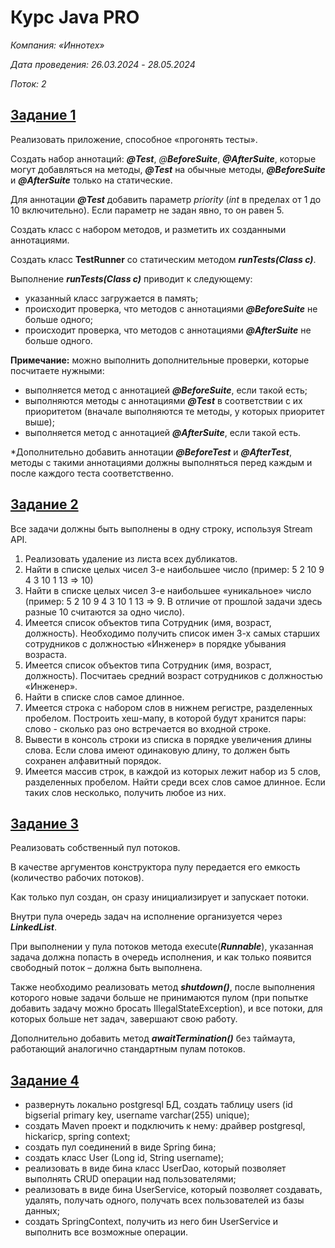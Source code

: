 # Курс Java PRO
_Компания: «Иннотех»_

_Дата проведения: 26.03.2024_ - _28.05.2024_

_Поток: 2_

## [Задание 1](https://github.com/freeomsk/Innotech/tree/master/src/main/java/ru/freeomsk/task1)
Реализовать приложение, способное «прогонять тесты».

Создать набор аннотаций: _**@Test**_, _@**BeforeSuite**_, _**@AfterSuite**_, которые могут добавляться на методы, **_@Test_** на обычные методы, **_@BeforeSuite_** и **_@AfterSuite_** только на статические.

Для аннотации **_@Test_** добавить параметр _priority_ (_int_ в пределах от 1 до 10 включительно). Если параметр не задан явно, то он равен 5.

Создать класс с набором методов, и разметить их созданными аннотациями.

Создать класс **TestRunner** со статическим методом _**runTests(Class c)**_.

Выполнение **_runTests(Class c)_** приводит к следующему:
- указанный класс загружается в память;
- происходит проверка, что методов с аннотациями **_@BeforeSuite_** не больше одного;
- происходит проверка, что методов с аннотациями **_@AfterSuite_** не больше одного.
  
**Примечание:** можно выполнить дополнительные проверки, которые посчитаете нужными:
 
- выполняется метод с аннотацией **_@BeforeSuite_**, если такой есть;
- выполняются методы с аннотациями **_@Test_** в соответствии с их приоритетом (вначале выполняются те методы, у которых приоритет выше);
- выполняется метод с аннотацией **_@AfterSuite_**, если такой есть.

*Дополнительно добавить аннотации **_@BeforeTest_** и **_@AfterTest_**, методы с такими аннотациями должны выполняться перед каждым и после каждого теста соответственно.

## [Задание 2](https://github.com/freeomsk/Innotech/tree/master/src/main/java/ru/freeomsk/task2)
Все задачи должны быть выполнены в одну строку, используя Stream API.
1. Реализовать удаление из листа всех дубликатов.
2. Найти в списке целых чисел 3-е наибольшее число (пример: 5 2 10 9 4 3 10 1 13 => 10)
3. Найти в списке целых чисел 3-е наибольшее «уникальное» число (пример: 5 2 10 9 4 3 10 1 13 => 9. В отличие от прошлой задачи здесь разные 10 считаются за одно число).
4. Имеется список объектов типа Сотрудник (имя, возраст, должность). Необходимо получить список имен 3-х самых старших сотрудников с должностью «Инженер» в порядке убывания возраста.
5. Имеется список объектов типа Сотрудник (имя, возраст, должность). Посчитаеь средний возраст сотрудников с должностью «Инженер».
6. Найти в списке слов самое длинное.
7. Имеется строка с набором слов в нижнем регистре, разделенных пробелом. Построить хеш-мапу, в которой будут хранится пары: слово - сколько раз оно встречается во входной строке.
8. Вывести в консоль строки из списка в порядке увеличения длины слова. Если слова имеют одинаковую длину, то должен быть сохранен алфавитный порядок.
9. Имеется массив строк, в каждой из которых лежит набор из 5 слов, разделенных пробелом. Найти среди всех слов самое длинное. Если таких слов несколько, получить любое из них.

## [Задание 3](https://github.com/freeomsk/Innotech/tree/master/src/main/java/ru/freeomsk/task3)
Реализовать собственный пул потоков.

В качестве аргументов конструктора пулу передается его емкость (количество рабочих потоков).

Как только пул создан, он сразу инициализирует и запускает потоки.

Внутри пула очередь задач на исполнение организуется через _**LinkedList<Runnable>**_.

При выполнении у пула потоков метода execute(_**Runnable**_), указанная задача должна попасть в очередь исполнения, и как только появится свободный поток – должна быть выполнена.

Также необходимо реализовать метод _**shutdown()**_, после выполнения которого новые задачи больше не принимаются пулом (при попытке добавить задачу можно бросать IllegalStateException), и все потоки, для которых больше нет задач, завершают свою работу.

Дополнительно добавить метод **_awaitTermination()_** без таймаута, работающий аналогично стандартным пулам потоков.

## [Задание 4](https://github.com/freeomsk/Innotech/tree/master/src/main/java/ru/freeomsk/task4)

- развернуть локально postgresql БД, создать таблицу users (id bigserial primary key, username varchar(255) unique);
- создать Maven проект и подключить к нему: драйвер postgresql, hickaricp, spring context;
- создать пул соединений в виде Spring бина;
- создать класс User (Long id, String username);
- реализовать в виде бина класс UserDao, который позволяет выполнять CRUD операции над пользователями;
- реализовать в виде бина UserService, который позволяет создавать, удалять, получать одного, получать всех пользователей из базы данных;
- создать SpringContext, получить из него бин UserService и выполнить все возможные операции.
